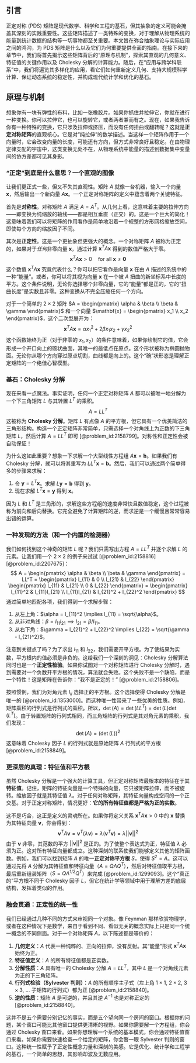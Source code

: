## 引言
正定对称 (PDS) 矩阵是现代数学、科学和工程的基石，但其抽象的定义可能会掩盖其深刻的实践重要性。这些矩阵描述了一类特殊的变换，对于理解从物理系统的能量到统计数据的结构等一切事物都至关重要。本文旨在弥合抽象理论与实际应用之间的鸿沟，为 PDS 矩阵是什么以及它们为何重要提供全面的指南。在接下来的章节中，我们将首先揭示这些矩阵背后的“原理与机制”，探索其直观的几何意义、特征值的关键作用以及 Cholesky 分解的计算能力。随后，在“应用与跨学科联系”中，我们将遍览其多样化的应用，看它们如何重新定义几何、支持大规模科学计算、保证动态系统的稳定性，并构成现代统计学和优化的基石。

## 原理与机制

想象你有一块有弹性的布料，比如一张橡胶片。如果你抓住并拉伸它，你就在进行一种变换。你可以拉伸它，也可以旋转它，或者两者兼而有之。现在，如果我告诉你有一种特殊的变换，它只涉及拉伸或挤压，而没有任何扭曲或翻转呢？这就是**正定对称矩阵**的直观核心。它是对“纯拉伸”的数学描述。当这样一个矩阵作用于一个向量时，它会改变向量的长度，可能还有方向，但方式非常良好且稳定。在由物理定律支配的宇宙中，这类变换无处不在，从物理系统中能量的描述到数据集中变量间的协方差都可见其身影。

### “正定”到底是什么意思？一个直观的图像

让我们更正式一些，但又不失其直观性。矩阵 $A$ 就像一台机器，输入一个向量 $\mathbf{x}$，然后输出一个新向量 $A\mathbf{x}$。一个正定对称矩阵的定义中蕴含着两个关键特征。

首先是**对称性**。对称矩阵 $A$ 满足 $A = A^T$。从几何上看，这意味着主要的拉伸方向——即变换为纯缩放的轴线——都是相互垂直（正交）的。这是一个巨大的简化！这意味着我们可以将矩阵的作用看作是简单地沿着一个规整的方形网格缩放空间，即使每个方向的缩放因子不同。

其次是**正定性**。这是一个更抽象但更强大的概念。一个对称矩阵 $A$ 被称为正定的，如果对于*任何*非零向量 $\mathbf{x}$，通过计算 $\mathbf{x}^T A \mathbf{x}$ 得到的数值严格大于零。
$$
\mathbf{x}^T A \mathbf{x} > 0 \quad \text{for all } \mathbf{x} \neq \mathbf{0}
$$
这个数值 $\mathbf{x}^T A \mathbf{x}$ 究竟代表什么？你可以把它看作是向量 $\mathbf{x}$ 在由 $A$ 描述的系统中的一种“能量”。或者，你可以将其视为向量 $\mathbf{x}$ 在一个被 $A$ 扭曲的新坐标系中长度的平方。这个条件说明，无论你选择哪个非零向量，它的“能量”都是正的，它的“扭曲长度”是实数且非零。这种变换从不完全压缩任何一个方向。

对于一个简单的 $2 \times 2$ 矩阵 $A = \begin{pmatrix} \alpha & \beta \\ \beta & \gamma \end{pmatrix}$ 和一个向量 $\mathbf{x} = \begin{pmatrix} x_1 \\ x_2 \end{pmatrix}$，这个二次型展开为：
$$
\mathbf{x}^T A \mathbf{x} = \alpha x_1^2 + 2\beta x_1 x_2 + \gamma x_2^2
$$
这个函数始终为正（对于非零的 $x_1, x_2$）的条件意味着，如果你绘制它的值，它会形成一个开口向上的碗状曲面，其唯一的最低点在原点。这个形状被称为椭圆抛物面。无论你从哪个方向穿过原点切割，曲线都是向上的。这个“碗”状形态是理解正定矩阵的一个绝佳心智模型。

### 基石：Cholesky 分解

现在来看一点魔法。事实证明，任何一个正定对称矩阵 $A$ 都可以被唯一地分解为一个下三角矩阵 $L$ 与其转置 $L^T$ 的乘积。
$$
A = LL^T
$$
这被称为 **Cholesky 分解**。矩阵 $L$ 有点像 $A$ 的平方根，但它具有一个优美简洁的三角形结构。构造一个正定矩阵非常简单，只需选择一个对角线上为正数的下三角矩阵 $L$，然后计算 $A = LL^T$ 即可 [@problem_id:2158799]。对称性和正定性会被自动保证！

为什么这如此重要？想象一下求解一个大型线性方程组 $A\mathbf{x}=\mathbf{b}$。如果我们有 Cholesky 分解，就可以将其重写为 $LL^T\mathbf{x}=\mathbf{b}$。然后，我们可以通过两个简单得多的步骤来求解：
1.  令 $\mathbf{y} = L^T\mathbf{x}$。求解 $L\mathbf{y} = \mathbf{b}$ 得到 $\mathbf{y}$。
2.  现在求解 $L^T\mathbf{x} = \mathbf{y}$ 得到 $\mathbf{x}$。

因为 $L$ 和 $L^T$ 是三角形的，求解这些方程组的速度非常快且数值稳定，这个过程被称为前向和后向替换。它完全避免了计算矩阵的逆，而求逆是一个缓慢且常常容易出错的运算。

### 一种发现的方法（和一个内置的检测器）

我们如何找到这个神奇的矩阵 $L$ 呢？我们只需写出方程 $A = LL^T$ 并逐个求解 $L$ 的元素。让我们用一个 $2 \times 2$ 的例子来试试 [@problem_id:2158816] [@problem_id:2207675]：
$$
A = \begin{pmatrix} \alpha & \beta \\ \beta & \gamma \end{pmatrix} = LL^T = \begin{pmatrix} l_{11} & 0 \\ l_{21} & l_{22} \end{pmatrix} \begin{pmatrix} l_{11} & l_{21} \\ 0 & l_{22} \end{pmatrix} = \begin{pmatrix} l_{11}^2 & l_{11}l_{21} \\ l_{11}l_{21} & l_{21}^2 + l_{22}^2 \end{pmatrix}
$$
通过简单地匹配各项，我们得到一个求解步骤：
1.  从左上角：$\alpha = l_{11}^2 \implies l_{11} = \sqrt{\alpha}$。
2.  从非对角线：$\beta = l_{11}l_{21} \implies l_{21} = \beta / l_{11}$。
3.  从右下角：$\gamma = l_{21}^2 + l_{22}^2 \implies l_{22} = \sqrt{\gamma - l_{21}^2}$。

注意到关键点了吗？为了求出 $l_{11}$ 和 $l_{22}$，我们需要开平方根。为了使结果为实数，平方根内的值必须是非负的。这给我们一个深刻的洞见：Cholesky 分解算法同时也是一个**正定性检验**。如果你试图对一个对称矩阵进行 Cholesky 分解时，遇到需要对一个负数开平方根的情况，算法就会失败。这个失败不是一个缺陷，而是一个特性！这是矩阵在告诉你：“我不是正定的！” [@problem_id:2158806]。

按照惯例，我们为对角元素 $l_{ii}$ 选择正的平方根。这个选择使得 Cholesky 分解是唯一的 [@problem_id:1353000]。而这种唯一性带来了一些优美的性质。例如，矩阵乘积的行列式是行列式的乘积。所以，$\det(A) = \det(LL^T) = \det(L)\det(L^T)$。由于转置矩阵的行列式相同，而三角矩阵的行列式是其对角元素的乘积，我们发现：
$$
\det(A) = (\det(L))^2
$$
这意味着 Cholesky 因子 $L$ 的行列式就是原始矩阵 $A$ 行列式的平方根 [@problem_id:2158849]。

### 更深层的真理：特征值和平方根

虽然 Cholesky 分解是一个强大的计算工具，但正定对称矩阵最根本的特征在于其**特征值**。记住，矩阵的特征向量是一个特殊的向量，它只被矩阵拉伸，而不被旋转。缩放因子就是其特征值 $\lambda$。对于任何对称矩阵，其特征向量构成空间的一个正交基。对于正定对称矩阵，情况更好：**它的所有特征值都是严格为正的实数**。

这不是巧合，这正是定义的灵魂所在。如果你将定义关系 $\mathbf{x}^T A \mathbf{x} > 0$ 中的 $\mathbf{x}$ 替换为其特征向量 $\mathbf{v}$，你会得到：
$$
\mathbf{v}^T A \mathbf{v} = \mathbf{v}^T (\lambda \mathbf{v}) = \lambda (\mathbf{v}^T \mathbf{v}) = \lambda ||\mathbf{v}||^2
$$
由于 $\mathbf{v}$ 非零，其范数的平方 $||\mathbf{v}||^2$ 是正的。为了使整个表达式为正，特征值 $\lambda$ 必须为正。这对所有特征向量都成立。这种深刻的联系使我们能够定义其他的矩阵函数。例如，我们可以找到矩阵 $A$ 的唯一**正定对称平方根** $S$，使得 $S^2 = A$。这可以通过先将 $A$ 分解为其特征值和特征向量（$A=Q\Lambda Q^T$），然后对特征值取平方根，最后重新组装矩阵（$S = Q\Lambda^{1/2}Q^T$）来完成 [@problem_id:1299093]。这个“真正的”平方根不同于 Cholesky 因子 $L$，但它在统计学等领域中用于理解方差的底层结构，发挥着类似的作用。

### 融会贯通：正定性的统一性

我们已经通过几种不同的方式来审视同一个对象。像 Feynman 那样欣赏物理学，或者在这种情况下是数学，来自于看到不同、看似无关的概念实际上只是同一个统一概念的不同侧面。对于一个对称矩阵 $A$，以下陈述都是等价的：

1.  **几何定义**：$A$ 代表一种纯粹的、正向的拉伸，没有反射。其“能量”形式 $\mathbf{x}^T A \mathbf{x}$ 始终为正。
2.  **特征值定义**：$A$ 的所有特征值都是正实数。
3.  **分解性质**：$A$ 具有唯一的 Cholesky 分解 $A=LL^T$，其中 $L$ 是一个对角线元素为正的下三角矩阵。
4.  **行列式检验（Sylvester 判则）**：$A$ 的所有顺序主子式（左上角 $1 \times 1$, $2 \times 2$, $3 \times 3$, ... 子矩阵的行列式）都为正 [@problem_id:2158840]。
5.  **逆的性质**：矩阵 $A$ 是可逆的，并且其逆 $A^{-1}$ 也是对称正定的 [@problem_id:2158840]。

这并不是五个需要分别记忆的事实，而是五个望向同一个房间的窗口。根据你的问题，某个窗口可能比其他窗口提供更清晰的视野。如果你需要解一个方程组，你会通过 Cholesky 窗口来看。如果你想理解一个系统的基本模式，你会通过特征值窗口来看。如果你需要快速检查一个给定的矩阵，你会瞥一眼 Sylvester 判则的窗口。这种统一性赋予了正定性概念力量和深刻的美感。它是优化、统计学和工程学的基石，一个简单的思想，其影响却波及无数应用。

